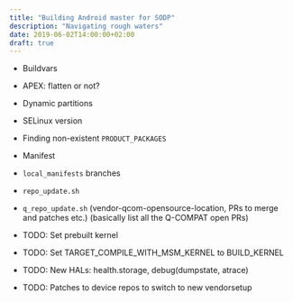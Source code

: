 ```yaml
---
title: "Building Android master for SODP"
description: "Navigating rough waters"
date: 2019-06-02T14:00:00+02:00
draft: true
---
```


- Buildvars
- APEX: flatten or not?
- Dynamic partitions
- SELinux version
- Finding non-existent `PRODUCT_PACKAGES`

- Manifest
- `local_manifests` branches
- `repo_update.sh`
- `q_repo_update.sh` (vendor-qcom-opensource-location, PRs to merge and patches etc.)
 (basically list all the Q-COMPAT open PRs)

- TODO: Set prebuilt kernel
- TODO: Set TARGET_COMPILE_WITH_MSM_KERNEL to BUILD_KERNEL
- TODO: New HALs: health.storage, debug(dumpstate, atrace)
- TODO: Patches to device repos to switch to new vendorsetup
